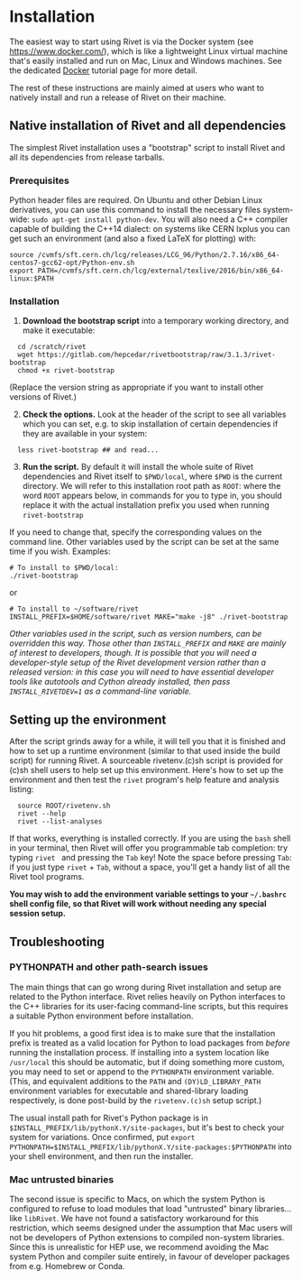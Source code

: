 # Installation

The easiest way to start using Rivet is via the Docker system (see https://www.docker.com/), which is like a lightweight Linux virtual machine that's easily installed and run on Mac, Linux and Windows machines. See the dedicated [Docker](docker.md) tutorial page for more detail.

The rest of these instructions are mainly aimed at users who want to natively install and run a release of Rivet on their machine.


## Native installation of Rivet and all dependencies

The simplest Rivet installation uses a "bootstrap" script to install Rivet and all its dependencies from release tarballs.


### Prerequisites

Python header files are required. On Ubuntu and other Debian Linux derivatives,
you can use this command to install the necessary files system-wide: `sudo apt-get install python-dev`.
You will also need a C++ compiler capable of building the C++14 dialect: on systems like
CERN lxplus you can get such an environment (and also a fixed LaTeX for plotting) with:
```
source /cvmfs/sft.cern.ch/lcg/releases/LCG_96/Python/2.7.16/x86_64-centos7-gcc62-opt/Python-env.sh
export PATH=/cvmfs/sft.cern.ch/lcg/external/texlive/2016/bin/x86_64-linux:$PATH
```

### Installation

1. **Download the bootstrap script** into a temporary working directory, and make it executable:
```
  cd /scratch/rivet
  wget https://gitlab.com/hepcedar/rivetbootstrap/raw/3.1.3/rivet-bootstrap
  chmod +x rivet-bootstrap
```
(Replace the version string as appropriate if you want to install other versions of Rivet.)

2. **Check the options.** Look at the header of the script to see all variables which you can set, e.g. to skip installation of certain dependencies if they are available in your system:
```
  less rivet-bootstrap ## and read...
```


3. **Run the script.** By default it will install the whole suite of Rivet dependencies
and Rivet itself to `$PWD/local`, where `$PWD` is the current directory.
We will refer to this installation root path as `ROOT`: where the word `ROOT`
appears below, in commands for you to type in, you should replace it with the actual
installation prefix you used when running `rivet-bootstrap`

If you
need to change that, specify the corresponding values on the command line. Other variables
used by the script can be set at the same time if you wish. Examples:
```
# To install to $PWD/local:
./rivet-bootstrap
```
or
```
# To install to ~/software/rivet
INSTALL_PREFIX=$HOME/software/rivet MAKE="make -j8" ./rivet-bootstrap
```

*Other variables used in the script, such as version numbers, can be overridden
 this way. Those other than `INSTALL_PREFIX` and `MAKE` are mainly of interest
 to developers, though. It is possible that you will need a developer-style
 setup of the Rivet development version rather than a released version: in this
 case you will need to have essential developer tools like autotools and Cython
 already installed, then pass `INSTALL_RIVETDEV=1` as a command-line variable.*


## Setting up the environment

After the script grinds away for a while, it will tell you that it is finished and how to set up a runtime environment (similar to that used inside the build script) for running Rivet. A sourceable rivetenv.(c)sh script is provided for (c)sh shell users to help set up this environment. Here's how to set up the environment and then test the `rivet` program's help feature and analysis listing:

```
  source ROOT/rivetenv.sh
  rivet --help
  rivet --list-analyses
```

If that works, everything is installed correctly. If you are using the `bash` shell in your terminal, then Rivet will offer you programmable tab completion: try typing `rivet ` and pressing the `Tab` key! Note the space before pressing `Tab`: if you just type `rivet` + `Tab`, without a space, you'll get a handy list of all the Rivet tool programs.

**You may wish to add the environment variable settings to your `~/.bashrc` shell config file, so that Rivet will work without needing any special session setup.**


## Troubleshooting

### PYTHONPATH and other path-search issues

The main things that can go wrong during Rivet installation and setup are
related to the Python interface. Rivet relies heavily on Python interfaces to
the C++ libraries for its user-facing command-line scripts, but this requires
a suitable Python environment before installation.

If you hit problems, a good first idea is to make sure that the installation
prefix is treated as a valid location for Python to load packages from *before*
running the installation process. If installing into a system location like
`/usr/local` this should be automatic, but if doing something more custom, you
may need to set or append to the `PYTHONPATH` environment variable. (This, and
equivalent additions to the `PATH` and `(DY)LD_LIBRARY_PATH` environment variables
for executable and shared-library loading respectively, is done post-build
by the `rivetenv.(c)sh` setup script.)

The usual install path for Rivet's Python package is in
`$INSTALL_PREFIX/lib/pythonX.Y/site-packages`, but it's best to check your
system for variations. Once confirmed, put
`export PYTHONPATH=$INSTALL_PREFIX/lib/pythonX.Y/site-packages:$PYTHONPATH`
into your shell environment, and then run the installer.

### Mac untrusted binaries

The second issue is specific to Macs, on which the system Python is configured
to refuse to load modules that load "untrusted" binary libraries... like `libRivet`.
We have not found a satisfactory workaround for this restriction, which seems
designed under the assumption that Mac users will not be developers of Python
extensions to compiled non-system libraries. Since this is unrealistic for
HEP use, we recommend avoiding the Mac system Python and compiler suite entirely,
in favour of developer packages from e.g. Homebrew or Conda.
